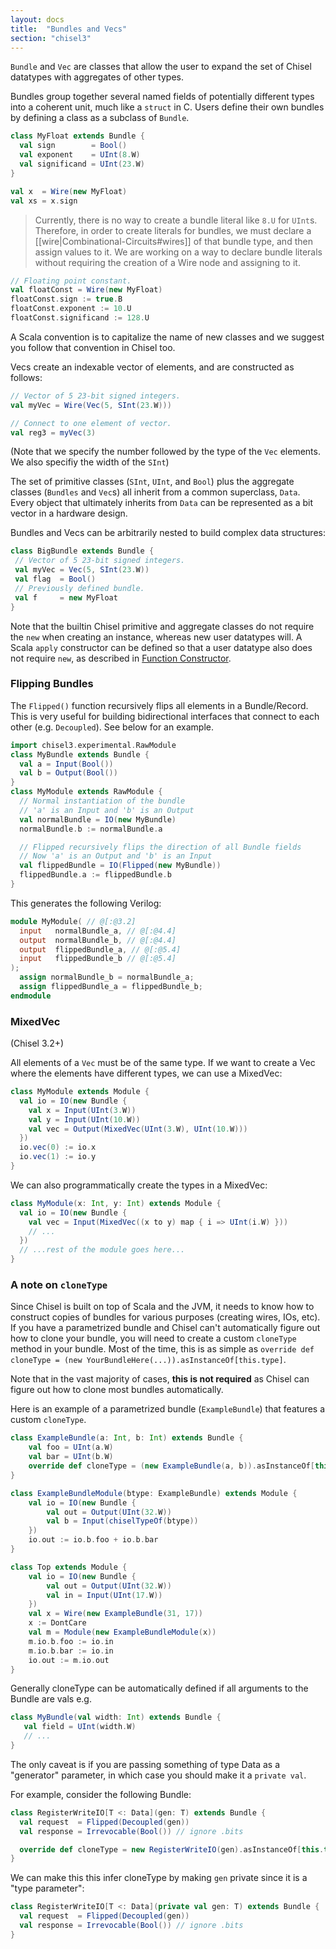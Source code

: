 ```yaml
---
layout: docs
title:  "Bundles and Vecs"
section: "chisel3"
---
```

`Bundle` and `Vec` are classes that allow the user to expand the set of Chisel datatypes with aggregates of other types.

Bundles group together several named fields of potentially different types into a coherent unit, much like a `struct` in C. Users define their own bundles by defining a class as a subclass of `Bundle`.
```scala
class MyFloat extends Bundle {
  val sign        = Bool()
  val exponent    = UInt(8.W)
  val significand = UInt(23.W)
}

val x  = Wire(new MyFloat)
val xs = x.sign
```

> Currently, there is no way to create a bundle literal like ```8.U``` for ```UInt```s. Therefore, in order to create literals for bundles, we must declare a [[wire|Combinational-Circuits#wires]] of that bundle type, and then assign values to it. We are working on a way to declare bundle literals without requiring the creation of a Wire node and assigning to it.

```scala
// Floating point constant.
val floatConst = Wire(new MyFloat)
floatConst.sign := true.B
floatConst.exponent := 10.U
floatConst.significand := 128.U
```

A Scala convention is to capitalize the name of new classes and we suggest you follow that convention in Chisel too.

Vecs create an indexable vector of elements, and are constructed as
follows:
```scala
// Vector of 5 23-bit signed integers.
val myVec = Wire(Vec(5, SInt(23.W)))

// Connect to one element of vector.
val reg3 = myVec(3)
```

(Note that we specify the number followed by the type of the `Vec` elements. We also specifiy the width of the `SInt`)

The set of primitive classes
(`SInt`, `UInt`, and `Bool`) plus the aggregate
classes (`Bundles` and `Vec`s) all inherit from a common
superclass, `Data`.  Every object that ultimately inherits from
`Data` can be represented as a bit vector in a hardware design.

Bundles and Vecs can be arbitrarily nested to build complex data
structures:
```scala
class BigBundle extends Bundle {
 // Vector of 5 23-bit signed integers.
 val myVec = Vec(5, SInt(23.W))
 val flag  = Bool()
 // Previously defined bundle.
 val f     = new MyFloat
}
```

Note that the builtin Chisel primitive and aggregate classes do not
require the `new` when creating an instance, whereas new user
datatypes will.  A Scala `apply` constructor can be defined so
that a user datatype also does not require `new`, as described in
[Function Constructor](functional-module-creation.md).

### Flipping Bundles

The `Flipped()` function recursively flips all elements in a Bundle/Record. This is very useful for building bidirectional interfaces that connect to each other (e.g. `Decoupled`). See below for an example.

```scala
import chisel3.experimental.RawModule
class MyBundle extends Bundle {
  val a = Input(Bool())
  val b = Output(Bool())
}
class MyModule extends RawModule {
  // Normal instantiation of the bundle
  // 'a' is an Input and 'b' is an Output
  val normalBundle = IO(new MyBundle)
  normalBundle.b := normalBundle.a

  // Flipped recursively flips the direction of all Bundle fields
  // Now 'a' is an Output and 'b' is an Input
  val flippedBundle = IO(Flipped(new MyBundle))
  flippedBundle.a := flippedBundle.b
}
```

This generates the following Verilog:

```verilog
module MyModule( // @[:@3.2]
  input   normalBundle_a, // @[:@4.4]
  output  normalBundle_b, // @[:@4.4]
  output  flippedBundle_a, // @[:@5.4]
  input   flippedBundle_b // @[:@5.4]
);
  assign normalBundle_b = normalBundle_a;
  assign flippedBundle_a = flippedBundle_b;
endmodule
```

### MixedVec

(Chisel 3.2+)

All elements of a `Vec` must be of the same type. If we want to create a Vec where the elements have different types, we can use a MixedVec:

```scala
class MyModule extends Module {
  val io = IO(new Bundle {
    val x = Input(UInt(3.W))
    val y = Input(UInt(10.W))
    val vec = Output(MixedVec(UInt(3.W), UInt(10.W)))
  })
  io.vec(0) := io.x
  io.vec(1) := io.y
}
```

We can also programmatically create the types in a MixedVec:

```scala
class MyModule(x: Int, y: Int) extends Module {
  val io = IO(new Bundle {
    val vec = Input(MixedVec((x to y) map { i => UInt(i.W) }))
    // ...
  })
  // ...rest of the module goes here...
}
```

### A note on `cloneType`

Since Chisel is built on top of Scala and the JVM, it needs to know how to construct copies of bundles for various purposes (creating wires, IOs, etc). If you have a parametrized bundle and Chisel can't automatically figure out how to clone your bundle, you will need to create a custom `cloneType` method in your bundle. Most of the time, this is as simple as `override def cloneType = (new YourBundleHere(...)).asInstanceOf[this.type]`.

Note that in the vast majority of cases, **this is not required** as Chisel can figure out how to clone most bundles automatically.

Here is an example of a parametrized bundle (`ExampleBundle`) that features a custom `cloneType`.
```scala
class ExampleBundle(a: Int, b: Int) extends Bundle {
    val foo = UInt(a.W)
    val bar = UInt(b.W)
    override def cloneType = (new ExampleBundle(a, b)).asInstanceOf[this.type]
}

class ExampleBundleModule(btype: ExampleBundle) extends Module {
    val io = IO(new Bundle {
        val out = Output(UInt(32.W))
        val b = Input(chiselTypeOf(btype))
    })
    io.out := io.b.foo + io.b.bar
}

class Top extends Module {
    val io = IO(new Bundle {
        val out = Output(UInt(32.W))
        val in = Input(UInt(17.W))
    })
    val x = Wire(new ExampleBundle(31, 17))
    x := DontCare
    val m = Module(new ExampleBundleModule(x))
    m.io.b.foo := io.in
    m.io.b.bar := io.in
    io.out := m.io.out
}
```

Generally cloneType can be automatically defined if all arguments to the Bundle are vals e.g.

```scala
class MyBundle(val width: Int) extends Bundle {
   val field = UInt(width.W)
   // ...
}
```

The only caveat is if you are passing something of type Data as a "generator" parameter, in which case you should make it a `private val`.

For example, consider the following Bundle:

```scala
class RegisterWriteIO[T <: Data](gen: T) extends Bundle {
  val request  = Flipped(Decoupled(gen))
  val response = Irrevocable(Bool()) // ignore .bits

  override def cloneType = new RegisterWriteIO(gen).asInstanceOf[this.type]
}
```

We can make this this infer cloneType by making `gen` private since it is a "type parameter":

```scala
class RegisterWriteIO[T <: Data](private val gen: T) extends Bundle {
  val request  = Flipped(Decoupled(gen))
  val response = Irrevocable(Bool()) // ignore .bits
}
```

